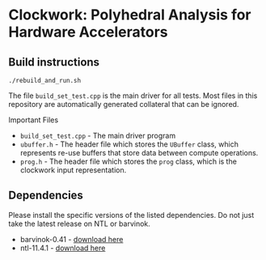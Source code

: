 # Clockwork: Polyhedral Analysis for Hardware Accelerators

## Build instructions

    ./rebuild_and_run.sh

The file `build_set_test.cpp` is the main driver for all tests.
Most files in this repository are automatically generated collateral
that can be ignored.

Important Files
* `build_set_test.cpp` - The main driver program
* `ubuffer.h` - The header file which stores the `UBuffer` class, which represents re-use buffers that store data between compute operations.
* `prog.h` - The header file which stores the `prog` class, which is the clockwork input representation.

## Dependencies

Please install the specific versions of the listed dependencies. Do
not just take the latest release on NTL or barvinok.

* barvinok-0.41 - [download here](http://barvinok.gforge.inria.fr/)
* ntl-11.4.1 - [download here](https://shoup.net/ntl/download.html)
